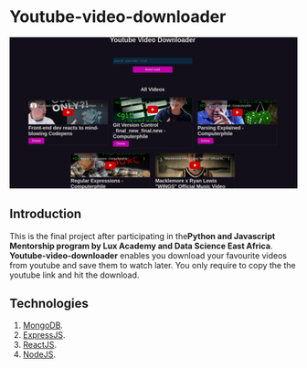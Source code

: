 # Youtube-video-downloader

![youtube-video-download](./ui/src/assets/image1.png)

## Introduction

This is the final project after participating in the**Python and Javascript Mentorship program by Lux Academy and Data Science East Africa**. 
**Youtube-video-downloader** enables you download your favourite videos from youtube and save them to watch later. You only require to copy the 
the youtube link and hit the download.


## Technologies

1. [MongoDB](https://www.mongodb.com/).
2. [ExpressJS](https://expressjs.com/).
3. [ReactJS](https://reactjs.org/).
4. [NodeJS](https://nodejs.org/en/).

